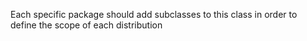 Each specific package should add subclasses to this class in order to define the scope of each distribution